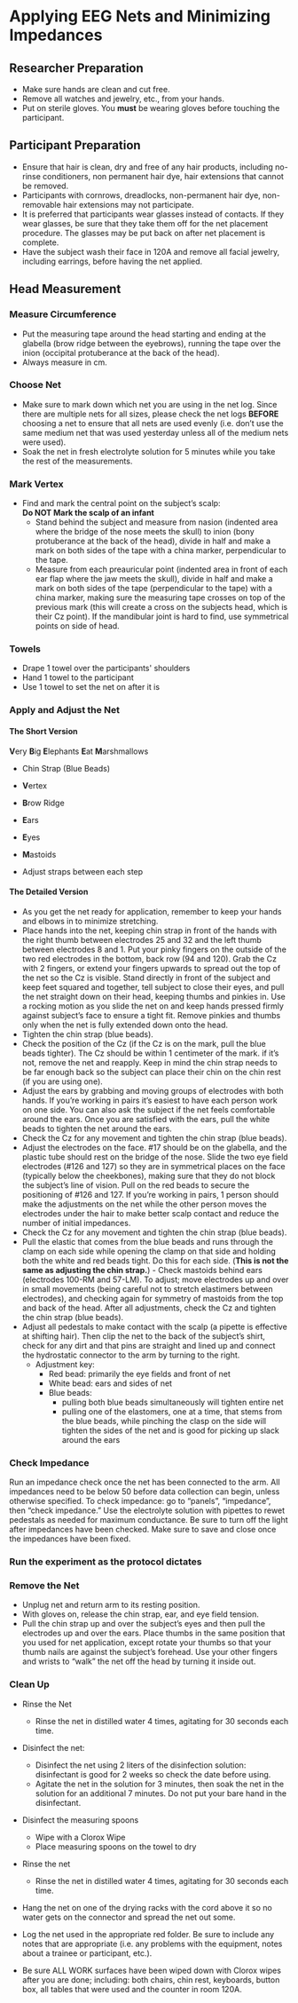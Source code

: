# Applying EEG Nets and Minimizing Impedances

## Researcher Preparation

- Make sure hands are clean and cut free.  
- Remove all watches and jewelry, etc., from your hands. 
- Put on sterile gloves.  You **must** be wearing gloves before touching the participant.

## Participant Preparation

- Ensure that hair is clean, dry and free of any hair products, including no-rinse conditioners, non permanent hair dye, hair extensions that cannot be removed.  
- Participants with cornrows, dreadlocks, non-permanent hair dye, non-removable hair extensions may not participate.  
- It is preferred that participants wear glasses instead of contacts.  If they wear glasses, be sure that they take them off for the net placement procedure.  The glasses may be put back on after net placement is complete.  
- Have the subject wash their face in 120A and remove all facial jewelry, including earrings, before having the net applied.  

## Head Measurement 

### Measure Circumference
- Put the measuring tape around the head starting and ending at the glabella (brow ridge between the eyebrows), running the tape over the inion (occipital protuberance at the back of the head). 
- Always measure in cm. 

### Choose Net
- Make sure to mark down which net you are using in the net log. Since there are multiple nets for all sizes, please check the net logs **BEFORE** choosing a net to ensure that all nets are used evenly (i.e. don’t use the same medium net that was used yesterday unless all of the medium nets were used).  
- Soak the net in fresh electrolyte solution for 5 minutes while you take the rest of the measurements.  
    
### Mark Vertex
- Find and mark the central point on the subject’s scalp:  
  **Do NOT Mark the scalp of an infant** 
  - Stand behind the subject and measure from nasion (indented area where the bridge of the nose meets the skull) to inion (bony protuberance at the back of the head), divide in half and make a mark on both sides of the tape with a china marker, perpendicular to the tape.  
  - Measure from each preauricular point (indented area in front of each ear flap where the jaw meets the skull), divide in half and make a mark on both sides of the tape (perpendicular to the tape) with a china marker, making sure the measuring tape crosses on top of the previous mark (this will create a cross on the subjects head, which is their Cz point). If the mandibular joint is hard to find, use symmetrical points on side of head.  

### Towels
- Drape 1 towel over the participants' shoulders
- Hand 1 towel to the participant
- Use 1 towel to set the net on after it is 

### Apply and Adjust the Net

#### The Short Version
**V**ery **B**ig **E**lephants **E**at **M**arshmallows  
  - Chin Strap (Blue Beads)
  - **V**ertex
  - **B**row Ridge
  - **E**ars
  - **E**yes
  - **M**astoids   
  
- Adjust straps between each step  
  
#### The Detailed Version
- As you get the net ready for application, remember to keep your hands and elbows in to minimize stretching.  
- Place hands into the net, keeping chin strap in front of the hands with the right thumb between electrodes 25 and 32 and the left thumb between electrodes 8 and 1. Put your pinky fingers on the outside of the two red electrodes in the bottom, back row (94 and 120). Grab the Cz with 2 fingers, or extend your fingers upwards to spread out the top of the net so the Cz is visible. Stand directly in front of the subject and keep feet squared and together, tell subject to close their eyes, and pull the net straight down on their head, keeping thumbs and pinkies in.  Use a rocking motion as you slide the net on and keep hands pressed firmly against subject’s face to ensure a tight fit. Remove pinkies and thumbs only when the net is fully extended down onto the head.  
- Tighten the chin strap (blue beads). 
- Check the position of the Cz (if the Cz is on the mark, pull the blue beads tighter). The Cz should be within 1 centimeter of the mark. if it’s not, remove the net and reapply. Keep in mind the chin strap needs to be far enough back so the subject can place their chin on the chin rest (if you are using one).  
- Adjust the ears by grabbing and moving groups of electrodes with both hands. If you’re working in pairs it’s easiest to have each person work on one side. You can also ask the subject if the net feels comfortable around the ears. Once you are satisfied with the ears, pull the white beads to tighten the net around the ears.  
- Check the Cz for any movement and tighten the chin strap (blue beads).  
- Adjust the electrodes on the face. #17 should be on the glabella, and the plastic tube should rest on the bridge of the nose. Slide the two eye field electrodes (#126 and 127) so they are in symmetrical places on the face (typically below the cheekbones), making sure that they do not block the subject’s line of vision. Pull on the red beads to secure the positioning of #126 and 127.  If you’re working in pairs, 1 person should make the adjustments on the net while the other person moves the electrodes under the hair to make better scalp contact and reduce the number of initial impedances.  
- Check the Cz for any movement and tighten the chin strap (blue beads).  
- Pull the elastic that comes from the blue beads and runs through the clamp on each side while opening the clamp on that side and holding both the white and red beads tight. Do this for each side. (**This is not the same as adjusting the chin strap.**) - Check mastoids behind ears (electrodes 100-RM and 57-LM).  To adjust; move electrodes up and over in small movements (being careful not to stretch elastimers between electrodes), and checking again for symmetry of mastoids from the top and back of the head.  After all adjustments, check the Cz and tighten the chin strap (blue beads).  
- Adjust all pedestals to make contact with the scalp (a pipette is effective at shifting hair). Then clip the net to the back of the subject’s shirt, check for any dirt and that pins are straight and lined up and connect the hydrostatic connector to the arm by turning to the right.   
  - Adjustment key:  
    - Red bead: primarily the eye fields and front of net  
    - White bead: ears and sides of net  
    - Blue beads: 
      - pulling both blue beads simultaneously will tighten entire net  
      - pulling one of the elastomers, one at a time, that stems from the blue beads, while pinching the clasp on the side will tighten the sides of the net and is good for picking up slack around the ears  

### Check Impedance

Run an impedance check once the net has been connected to the arm.  All impedances need to be below 50 before data collection can begin, unless otherwise specified.  To check impedance: go to “panels”, “impedance”, then “check impedance.”  Use the electrolyte solution with pipettes to rewet pedestals as needed for maximum conductance. Be sure to turn off the light after impedances have been checked.  Make sure to save and close once the impedances have been fixed.  

###	Run the experiment as the protocol dictates

### Remove the Net
- Unplug net and return arm to its resting position.  
- With gloves on, release the chin strap, ear, and eye field tension.  
- Pull the chin strap up and over the subject’s eyes and then pull the electrodes up and over the ears. Place thumbs in the same position that you used for net application, except rotate your thumbs so that your thumb nails are against the subject’s forehead. Use your other fingers and wrists to “walk” the net off the head by turning it inside out.  

### Clean Up

- Rinse the Net  
  - Rinse the net in distilled water 4 times, agitating for 30 seconds each time.
  
- Disinfect the net:  
  - Disinfect the net using 2 liters of the disinfection solution:  disinfectant is good for 2 weeks so check the date before using.  
  - Agitate the net in the solution for 3 minutes, then soak the net in the solution for an additional 7 minutes.  Do not put your bare hand in the disinfectant.  

- Disinfect the measuring spoons  
  - Wipe with a Clorox Wipe
  - Place measuring spoons on the towel to dry 
  
- Rinse the net  
  - Rinse the net in distilled water 4 times, agitating for 30 seconds each time.  
 
- Hang the net on one of the drying racks with the cord above it so no water gets on the connector and spread the net out some.  

- Log the net used in the appropriate red folder. Be sure to include any notes that are appropriate (i.e. any problems with the equipment, notes about a trainee or participant, etc.).  

- Be sure ALL WORK surfaces have been wiped down with Clorox wipes after you are done; including: both chairs, chin rest, keyboards, button box, all tables that were used and the counter in room 120A.  

